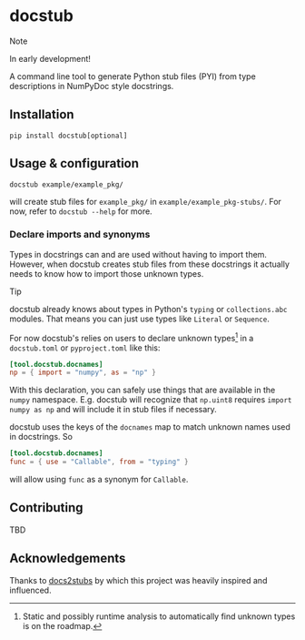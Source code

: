 # docstub

> [!NOTE]
> In early development!

A command line tool to generate Python stub files (PYI) from type descriptions
in NumPyDoc style docstrings.


## Installation

```shell
pip install docstub[optional]
```


## Usage & configuration

```shell
docstub example/example_pkg/
```
will create stub files for `example_pkg/` in `example/example_pkg-stubs/`.
For now, refer to `docstub --help` for more.


### Declare imports and synonyms

Types in docstrings can and are used without having to import them. However,
when docstub creates stub files from these docstrings it actually needs to
know how to import those unknown types.

> [!TIP]
> docstub already knows about types in Python's `typing` or `collections.abc`
> modules. That means you can just use types like `Literal` or `Sequence`.

For now docstub's relies on users to declare unknown types[^static-analysis]
in a `docstub.toml` or `pyproject.toml` like this:
```toml
[tool.docstub.docnames]
np = { import = "numpy", as = "np" }
```
With this declaration, you can safely use things that are available in the
`numpy` namespace. E.g. docstub will recognize that `np.uint8` requires
`import numpy as np` and will include it in stub files if necessary.

docstub uses the keys of the `docnames` map to match unknown names used in
docstrings. So
```toml
[tool.docstub.docnames]
func = { use = "Callable", from = "typing" }
```
will allow using `func` as a synonym for `Callable`.

[^static-analysis]: Static and possibly runtime analysis to automatically find
                    unknown types is on the roadmap.


## Contributing

TBD


## Acknowledgements

Thanks to [docs2stubs](https://github.com/gramster/docs2stubs) by which this
project was heavily inspired and influenced.
